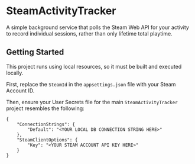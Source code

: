 # SteamActivityTracker
A simple background service that polls the Steam Web API for your activity to record individual sessions, rather than only lifetime total playtime.

## Getting Started
This project runs using local resources, so it must be built and executed locally.

First, replace the `SteamId` in the `appsettings.json` file with your Steam Account ID.

Then, ensure your User Secrets file for the main `SteamActivityTracker` project resembles the following:
```
{
    "ConnectionStrings": {
        "Default": "<YOUR LOCAL DB CONNECTION STRING HERE>"
    },
    "SteamClientOptions": {
        "Key": "<YOUR STEAM ACCOUNT API KEY HERE>"
    }
}
```